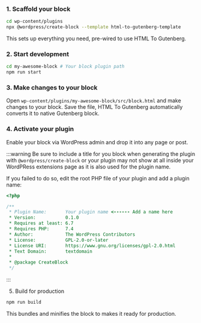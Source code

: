 ### 1. Scaffold your block

```bash
cd wp-content/plugins
npx @wordpress/create-block --template html-to-gutenberg-template
```

This sets up everything you need, pre-wired to use HTML To Gutenberg.

### 2. Start development

```bash
cd my-awesome-block # Your block plugin path
npm run start
```

### 3. Make changes to your block

Open `wp-content/plugins/my-awesome-block/src/block.html` and make changes to your block. Save the file, HTML To Gutenberg automatically converts it to native Gutenberg block.

### 4. Activate your plugin

Enable your block via WordPress admin and drop it into any page or post.

:::warning
Be sure to include a title for you block when generating the plugin with `@wordpress/create-block` or your plugin may not show at all inside your WordPRess extensions page as it is also used for the plugin name.

If you failed to do so, edit the root PHP file of your plugin and add a plugin name:

```php
<?php

/**
 * Plugin Name:       Your plugin name <------ Add a name here
 * Version:           0.1.0
 * Requires at least: 6.7
 * Requires PHP:      7.4
 * Author:            The WordPress Contributors
 * License:           GPL-2.0-or-later
 * License URI:       https://www.gnu.org/licenses/gpl-2.0.html
 * Text Domain:       textdomain
 *
 * @package CreateBlock
 */
```

:::

5. Build for production

```bash
npm run build
```

This bundles and minifies the block to makes it ready for production.
